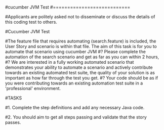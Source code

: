 
#cucumber JVM Test
#===========================

#Applicants are politely asked not to disseminate or discuss the details of this coding test to others.

#Cucumber JVM Test

#The feature file that requires automating (search.feature) is included, the User Story and scenario is within that file. The aim of this task is for you to automate that scenario using cucumber JVM 
#?	Please complete the automation of the search scenario and get as far as you can within 2 hours,
#?	We are interested in a fully working automated scenario that demonstrates your ability to automate a scenario and actively contribute towards an existing automated test suite, the quality of your solution is as important as how far through the test you get.
#?	Your code should be as if you were contributing towards an existing automation test suite in a 'professional' environment. 

#TASKS

#1.	Complete the step definitions and add any necessary Java code. 

#2.	You should aim to get all steps passing and validate that the story passes.

